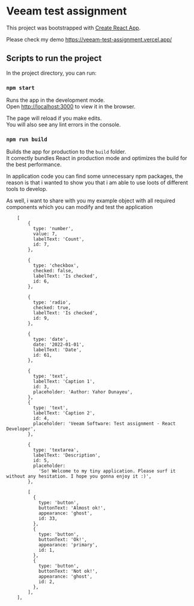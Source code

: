 # Veeam test assignment

This project was bootstrapped with [Create React App](https://github.com/facebook/create-react-app).

Please check my demo https://veeam-test-assignment.vercel.app/

## Scripts to run the project

In the project directory, you can run:

### `npm start`

Runs the app in the development mode.\
Open [http://localhost:3000](http://localhost:3000) to view it in the browser.

The page will reload if you make edits.\
You will also see any lint errors in the console.

### `npm run build`

Builds the app for production to the `build` folder.\
It correctly bundles React in production mode and optimizes the build for the best performance.

In application code you can find some unnecessary npm packages, the reason is that i wanted to show you that i am able to use loots of different tools to develop.

As well, i want to share with you my example object with all required components which you can modify and test the application

```JSX
    [
        {
          type: 'number',
          value: 7,
          labelText: 'Count',
          id: 7,
        },
    
        {
          type: 'checkbox',
          checked: false,
          labelText: 'Is checked',
          id: 6,
        },
    
        {
          type: 'radio',
          checked: true,
          labelText: 'Is checked',
          id: 9,
        },
    
        {
          type: 'date',
          date: '2022-01-01',
          labelText: 'Date',
          id: 61,
        },
    
        {
          type: 'text',
          labelText: 'Caption 1',
          id: 3,
          placeholder: 'Author: Yahor Dunayeu',
        },
        {
          type: 'text',
          labelText: 'Caption 2',
          id: 4,
          placeholder: 'Veeam Software: Test assignment - React Developer',
        },
    
        {
          type: 'textarea',
          labelText: 'Description',
          id: 5,
          placeholder:
            'So! Welcome to my tiny application. Please surf it without any hesitation. I hope you gonna enjoy it :)',
        },
    
        [
          {
            type: 'button',
            buttonText: 'Almost ok!',
            appearance: 'ghost',
            id: 33,
          },
          {
            type: 'button',
            buttonText: 'Ok!',
            appearance: 'primary',
            id: 1,
          },
          {
            type: 'button',
            buttonText: 'Not ok!',
            appearance: 'ghost',
            id: 2,
          },    
        ],
    ],
```
